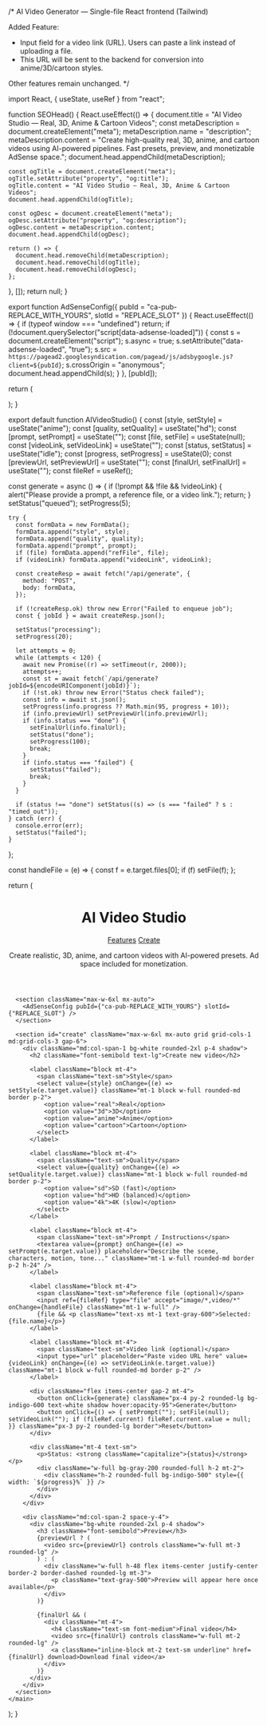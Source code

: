 /*
AI Video Generator — Single-file React frontend (Tailwind)

Added Feature:
- Input field for a video link (URL). Users can paste a link instead of uploading a file.
- This URL will be sent to the backend for conversion into anime/3D/cartoon styles.

Other features remain unchanged.
*/

import React, { useState, useRef } from "react";

function SEOHead() {
  React.useEffect(() => {
    document.title = "AI Video Studio — Real, 3D, Anime & Cartoon Videos";
    const metaDescription = document.createElement("meta");
    metaDescription.name = "description";
    metaDescription.content = "Create high-quality real, 3D, anime, and cartoon videos using AI-powered pipelines. Fast presets, preview, and monetizable AdSense space.";
    document.head.appendChild(metaDescription);

    const ogTitle = document.createElement("meta");
    ogTitle.setAttribute("property", "og:title");
    ogTitle.content = "AI Video Studio — Real, 3D, Anime & Cartoon Videos";
    document.head.appendChild(ogTitle);

    const ogDesc = document.createElement("meta");
    ogDesc.setAttribute("property", "og:description");
    ogDesc.content = metaDescription.content;
    document.head.appendChild(ogDesc);

    return () => {
      document.head.removeChild(metaDescription);
      document.head.removeChild(ogTitle);
      document.head.removeChild(ogDesc);
    };
  }, []);
  return null;
}

export function AdSenseConfig({ pubId = "ca-pub-REPLACE_WITH_YOURS", slotId = "REPLACE_SLOT" }) {
  React.useEffect(() => {
    if (typeof window === "undefined") return;
    if (!document.querySelector("script[data-adsense-loaded]")) {
      const s = document.createElement("script");
      s.async = true;
      s.setAttribute("data-adsense-loaded", "true");
      s.src = `https://pagead2.googlesyndication.com/pagead/js/adsbygoogle.js?client=${pubId}`;
      s.crossOrigin = "anonymous";
      document.head.appendChild(s);
    }
  }, [pubId]);

  return (
  <body>
    <script async src="https://pagead2.googlesyndication.com/pagead/js/adsbygoogle.js?client=ca-pub-2635047771308146"
     crossorigin="anonymous"></script>
  </body>
    <div className="w-full flex justify-center my-4" aria-hidden>
      <ins className="adsbygoogle block w-full max-w-4xl h-20 md:h-60"
        style={{ display: "block" }}
        data-ad-client={pubId}
        data-ad-slot={slotId}
        data-ad-format="auto"
        data-full-width-responsive="true"></ins>
      <script>{`(adsbygoogle = window.adsbygoogle || []).push({});`}</script>
    </div>
  );
}

export default function AIVideoStudio() {
  const [style, setStyle] = useState("anime");
  const [quality, setQuality] = useState("hd");
  const [prompt, setPrompt] = useState("");
  const [file, setFile] = useState(null);
  const [videoLink, setVideoLink] = useState("");
  const [status, setStatus] = useState("idle");
  const [progress, setProgress] = useState(0);
  const [previewUrl, setPreviewUrl] = useState("");
  const [finalUrl, setFinalUrl] = useState("");
  const fileRef = useRef();

  const generate = async () => {
    if (!prompt && !file && !videoLink) {
      alert("Please provide a prompt, a reference file, or a video link.");
      return;
    }
    setStatus("queued");
    setProgress(5);

    try {
      const formData = new FormData();
      formData.append("style", style);
      formData.append("quality", quality);
      formData.append("prompt", prompt);
      if (file) formData.append("refFile", file);
      if (videoLink) formData.append("videoLink", videoLink);

      const createResp = await fetch("/api/generate", {
        method: "POST",
        body: formData,
      });

      if (!createResp.ok) throw new Error("Failed to enqueue job");
      const { jobId } = await createResp.json();

      setStatus("processing");
      setProgress(20);

      let attempts = 0;
      while (attempts < 120) {
        await new Promise((r) => setTimeout(r, 2000));
        attempts++;
        const st = await fetch(`/api/generate?jobId=${encodeURIComponent(jobId)}`);
        if (!st.ok) throw new Error("Status check failed");
        const info = await st.json();
        setProgress(info.progress ?? Math.min(95, progress + 10));
        if (info.previewUrl) setPreviewUrl(info.previewUrl);
        if (info.status === "done") {
          setFinalUrl(info.finalUrl);
          setStatus("done");
          setProgress(100);
          break;
        }
        if (info.status === "failed") {
          setStatus("failed");
          break;
        }
      }

      if (status !== "done") setStatus((s) => (s === "failed" ? s : "timed_out"));
    } catch (err) {
      console.error(err);
      setStatus("failed");
    }
  };

  const handleFile = (e) => {
    const f = e.target.files[0];
    if (f) setFile(f);
  };

  return (
  <head>
    <meta name="google-adsense-account" content="ca-pub-2635047771308146">
  </head>
    <main className="min-h-screen bg-gray-50 text-gray-900 p-4 md:p-8">
      <SEOHead />
      <header className="max-w-6xl mx-auto mb-6">
        <div className="flex items-center justify-between">
          <h1 className="text-2xl md:text-4xl font-extrabold">AI Video Studio</h1>
          <nav className="space-x-4 text-sm opacity-80">
            <a href="#features" className="hover:underline">Features</a>
            <a href="#create" className="hover:underline">Create</a>
          </nav>
        </div>
        <p className="mt-2 text-sm text-gray-600">Create realistic, 3D, anime, and cartoon videos with AI-powered presets. Ad space included for monetization.</p>
      </header>

      <section className="max-w-6xl mx-auto">
        <AdSenseConfig pubId={"ca-pub-REPLACE_WITH_YOURS"} slotId={"REPLACE_SLOT"} />
      </section>

      <section id="create" className="max-w-6xl mx-auto grid grid-cols-1 md:grid-cols-3 gap-6">
        <div className="md:col-span-1 bg-white rounded-2xl p-4 shadow">
          <h2 className="font-semibold text-lg">Create new video</h2>

          <label className="block mt-4">
            <span className="text-sm">Style</span>
            <select value={style} onChange={(e) => setStyle(e.target.value)} className="mt-1 block w-full rounded-md border p-2">
              <option value="real">Real</option>
              <option value="3d">3D</option>
              <option value="anime">Anime</option>
              <option value="cartoon">Cartoon</option>
            </select>
          </label>

          <label className="block mt-4">
            <span className="text-sm">Quality</span>
            <select value={quality} onChange={(e) => setQuality(e.target.value)} className="mt-1 block w-full rounded-md border p-2">
              <option value="sd">SD (fast)</option>
              <option value="hd">HD (balanced)</option>
              <option value="4k">4K (slow)</option>
            </select>
          </label>

          <label className="block mt-4">
            <span className="text-sm">Prompt / Instructions</span>
            <textarea value={prompt} onChange={(e) => setPrompt(e.target.value)} placeholder="Describe the scene, characters, motion, tone..." className="mt-1 w-full rounded-md border p-2 h-24" />
          </label>

          <label className="block mt-4">
            <span className="text-sm">Reference file (optional)</span>
            <input ref={fileRef} type="file" accept="image/*,video/*" onChange={handleFile} className="mt-1 w-full" />
            {file && <p className="text-xs mt-1 text-gray-600">Selected: {file.name}</p>}
          </label>

          <label className="block mt-4">
            <span className="text-sm">Video link (optional)</span>
            <input type="url" placeholder="Paste video URL here" value={videoLink} onChange={(e) => setVideoLink(e.target.value)} className="mt-1 block w-full rounded-md border p-2" />
          </label>

          <div className="flex items-center gap-2 mt-4">
            <button onClick={generate} className="px-4 py-2 rounded-lg bg-indigo-600 text-white shadow hover:opacity-95">Generate</button>
            <button onClick={() => { setPrompt(""); setFile(null); setVideoLink(""); if (fileRef.current) fileRef.current.value = null; }} className="px-3 py-2 rounded-lg border">Reset</button>
          </div>

          <div className="mt-4 text-sm">
            <p>Status: <strong className="capitalize">{status}</strong></p>
            <div className="w-full bg-gray-200 rounded-full h-2 mt-2">
              <div className="h-2 rounded-full bg-indigo-500" style={{ width: `${progress}%` }} />
            </div>
          </div>
        </div>

        <div className="md:col-span-2 space-y-4">
          <div className="bg-white rounded-2xl p-4 shadow">
            <h3 className="font-semibold">Preview</h3>
            {previewUrl ? (
              <video src={previewUrl} controls className="w-full mt-3 rounded-lg" />
            ) : (
              <div className="w-full h-48 flex items-center justify-center border-2 border-dashed rounded-lg mt-3">
                <p className="text-gray-500">Preview will appear here once available</p>
              </div>
            )}

            {finalUrl && (
              <div className="mt-4">
                <h4 className="text-sm font-medium">Final video</h4>
                <video src={finalUrl} controls className="w-full mt-2 rounded-lg" />
                <a className="inline-block mt-2 text-sm underline" href={finalUrl} download>Download final video</a>
              </div>
            )}
          </div>
        </div>
      </section>
    </main>
  );
}
